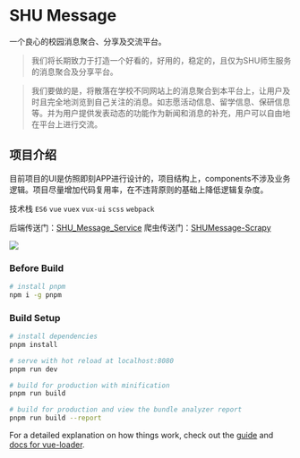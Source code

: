 # SHU Message
一个良心的校园消息聚合、分享及交流平台。

> 我们将长期致力于打造一个好看的，好用的，稳定的，且仅为SHU师生服务的消息聚合及分享平台。

> 我们要做的是，将散落在学校不同网站上的消息聚合到本平台上，让用户及时且完全地浏览到自己关注的消息。如志愿活动信息、留学信息、保研信息等。并为用户提供发表动态的功能作为新闻和消息的补充，用户可以自由地在平台上进行交流。

## 项目介绍
目前项目的UI是仿照即刻APP进行设计的，项目结构上，components不涉及业务逻辑。项目尽量增加代码复用率，在不违背原则的基础上降低逻辑复杂度。

技术栈 `ES6` `vue` `vuex` `vux-ui` `scss` `webpack`

后端传送门：[SHU_Message_Service](https://github.com/Actooors/SHU_Message_Service)
爬虫传送门：[SHUMessage-Scrapy](https://github.com/Actooors/SHUMessage-Scrapy)

![](https://ws1.sinaimg.cn/large/006P5HMAgy1g224wou96ej30vi3a4hbv.jpg)

### Before Build

``` bash
# install pnpm
npm i -g pnpm
```

### Build Setup

``` bash
# install dependencies
pnpm install

# serve with hot reload at localhost:8080
pnpm run dev

# build for production with minification
pnpm run build

# build for production and view the bundle analyzer report
pnpm run build --report
```

For a detailed explanation on how things work, check out the [guide](http://vuejs-templates.github.io/webpack/) and [docs for vue-loader](http://vuejs.github.io/vue-loader).
